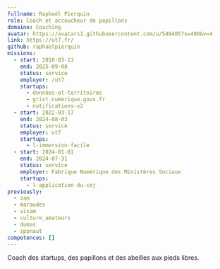 ```yaml
---
fullname: Raphaël Pierquin
role: Coach et accoucheur de papillons
domaine: Coaching
avatar: https://avatars1.githubusercontent.com/u/549405?s=400&v=4
link: https://ut7.fr/
github: raphaelpierquin
missions:
  - start: 2018-03-13
    end: 2025-09-08
    status: service
    employer: /ut7
    startups:
      - données-et-territoires
      - grist.numerique.gouv.fr
      - notifications-v2
  - start: 2022-03-17
    end: 2024-08-03
    status: service
    employer: ut7
    startups:
      - l-immersion-facile
  - start: 2024-01-01
    end: 2024-07-31
    status: service
    employer: Fabrique Numérique des Ministères Sociaux
    startups:
      - l-application-du-cej
previously:
  - zam
  - maraudes
  - visam
  - culture_amateurs
  - dumas
  - sppnaut
competences: []
---
```

Coach des startups, des papillons et des abeilles aux pieds libres.